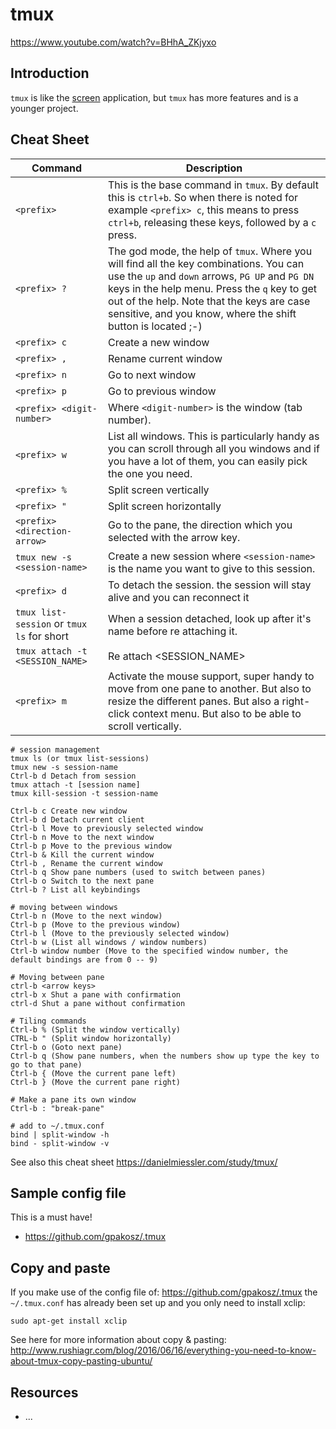 # tmux

https://www.youtube.com/watch?v=BHhA_ZKjyxo

## Introduction

`tmux` is like the [screen](screen.md) application, but `tmux` has more features and is a younger project.

## Cheat Sheet

| Command | Description |
| --- | --- |
| `<prefix>` | This is the base command in `tmux`. By default this is `ctrl+b`. So when there is noted for example `<prefix> c`, this means to press `ctrl+b`, releasing these keys, followed by a `c` press. |
| `<prefix> ?` | The god mode, the help of `tmux`. Where you will find all the key combinations. You can use the `up` and `down` arrows, `PG UP` and `PG DN` keys in the help menu. Press the `q` key to get out of the help. Note that the keys are case sensitive, and you know, where the shift button is located ;-) |
| `<prefix> c` | Create a new window |
| `<prefix> ,` | Rename current window |
| `<prefix> n` | Go to next window |
| `<prefix> p` | Go to previous window |
| `<prefix> <digit-number>` | Where `<digit-number>` is the window (tab number). |
| `<prefix> w` | List all windows. This is particularly handy as you can scroll through all you windows and if you have a lot of them, you can easily pick the one you need. |
| `<prefix> %` | Split screen vertically |
| `<prefix> "` | Split screen horizontally |
| `<prefix> <direction-arrow>` | Go to the pane, the direction which you selected with the arrow key. |
| `tmux new -s <session-name>` | Create a new session where `<session-name>` is the name you want to give to this session. |
| `<prefix> d` | To detach the session. the session will stay alive and you can reconnect it |
| `tmux list-session` or `tmux ls` for short | When a session detached, look up after it's name before re attaching it. |
| `tmux attach -t <SESSION_NAME>` | Re attach <SESSION_NAME> |
| `<prefix> m` | Activate the mouse support, super handy to move from one pane to another. But also to resize the different panes. But also a right-click context menu. But also to be able to scroll vertically. |

```
# session management
tmux ls (or tmux list-sessions)
tmux new -s session-name
Ctrl-b d Detach from session
tmux attach -t [session name]
tmux kill-session -t session-name

Ctrl-b c Create new window
Ctrl-b d Detach current client
Ctrl-b l Move to previously selected window
Ctrl-b n Move to the next window
Ctrl-b p Move to the previous window
Ctrl-b & Kill the current window
Ctrl-b , Rename the current window
Ctrl-b q Show pane numbers (used to switch between panes)
Ctrl-b o Switch to the next pane
Ctrl-b ? List all keybindings

# moving between windows
Ctrl-b n (Move to the next window)
Ctrl-b p (Move to the previous window)
Ctrl-b l (Move to the previously selected window)
Ctrl-b w (List all windows / window numbers)
Ctrl-b window number (Move to the specified window number, the
default bindings are from 0 -- 9)

# Moving between pane
ctrl-b <arrow keys>
ctrl-b x Shut a pane with confirmation
ctrl-d Shut a pane without confirmation

# Tiling commands
Ctrl-b % (Split the window vertically)
CTRL-b " (Split window horizontally)
Ctrl-b o (Goto next pane)
Ctrl-b q (Show pane numbers, when the numbers show up type the key to go to that pane)
Ctrl-b { (Move the current pane left)
Ctrl-b } (Move the current pane right)

# Make a pane its own window
Ctrl-b : "break-pane"

# add to ~/.tmux.conf
bind | split-window -h
bind - split-window -v
```

See also this cheat sheet https://danielmiessler.com/study/tmux/

## Sample config file

This is a must have!

* https://github.com/gpakosz/.tmux

## Copy and paste

If you make use of the config file of: https://github.com/gpakosz/.tmux the `~/.tmux.conf` has already been set up and you only need to install xclip:

    sudo apt-get install xclip

See here for more information about copy & pasting: http://www.rushiagr.com/blog/2016/06/16/everything-you-need-to-know-about-tmux-copy-pasting-ubuntu/


## Resources

* ...
